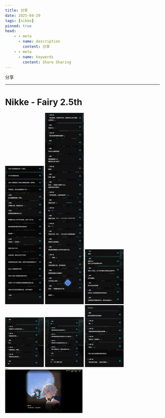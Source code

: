 ```yaml
---
title: 分享
date: 2025-04-29
tags: [nikke]
pinned: true
head:
    - - meta
      - name: description
        content: 分享
    - - meta
      - name: keywords
        content: Share Sharing
---
```


分享

---

# Nikke - Fairy 2.5th

<img src="/public/wtf_this_img/nikke/fairy 2.5th/1.png" data-fancybox="gallery" width="25%"/>
<img src="/public/wtf_this_img/nikke/fairy 2.5th/2.png" data-fancybox="gallery" width="25%"/>
<img src="/public/wtf_this_img/nikke/fairy 2.5th/3.png" data-fancybox="gallery" width="25%"/>
<img src="/public/wtf_this_img/nikke/fairy 2.5th/4.png" data-fancybox="gallery" width="25%"/>
<img src="/public/wtf_this_img/nikke/fairy 2.5th/5.png" data-fancybox="gallery" width="25%"/>
<img src="/public/wtf_this_img/nikke/fairy 2.5th/6.png" data-fancybox="gallery" width="25%"/>
<img src="/public/wtf_this_img/nikke/fairy 2.5th/7.png" data-fancybox="gallery" width="50%"/>